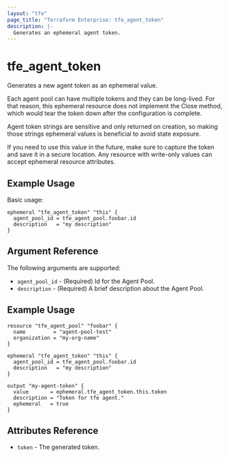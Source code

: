 ```yaml
---
layout: "tfe"
page_title: "Terraform Enterprise: tfe_agent_token"
description: |-
  Generates an ephemeral agent token.
---
```


# tfe_agent_token

Generates a new agent token as an ephemeral value. 

Each agent pool can have multiple tokens and they can be long-lived. For that reason, this ephemeral resource does not implement the Close method, which would tear the token down after the configuration is complete. 

Agent token strings are sensitive and only returned on creation, so making those strings ephemeral values is beneficial to avoid state exposure.

If you need to use this value in the future, make sure to capture the token and save it in a secure location. Any resource with write-only values can accept ephemeral resource attributes.

## Example Usage

Basic usage:

```hcl
ephemeral "tfe_agent_token" "this" {
  agent_pool_id = tfe_agent_pool.foobar.id
  description   = "my description"
}
```

## Argument Reference

The following arguments are supported:

* `agent_pool_id` - (Required) Id for the Agent Pool.
* `description` - (Required) A brief description about the Agent Pool.

## Example Usage

```hcl
resource "tfe_agent_pool" "foobar" {
  name         = "agent-pool-test"
  organization = "my-org-name"
}

ephemeral "tfe_agent_token" "this" {
  agent_pool_id = tfe_agent_pool.foobar.id
  description   = "my description"
}

output "my-agent-token" {
  value       = ephemeral.tfe_agent_token.this.token
  description = "Token for tfe agent."
  ephemeral   = true
}
```

## Attributes Reference

* `token` - The generated token.

